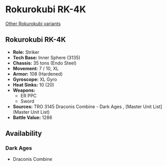 # Rokurokubi RK-4K 

[Other Rokurokubi variants](../rokurokubi.md) 

## Rokurokubi RK-4K 

- **Role:** Striker 
- **Tech Base:** Inner Sphere (3135) 
- **Chassis:** 35 tons (Endo Steel) 
- **Movement:** 7 / 10, XL 
- **Armor:** 108 (Hardened) 
- **Gyroscope:** XL Gyro 
- **Heat Sinks:** 10 (20) 
- **Weapons:** 
  - ER PPC 
  - Sword 
- **Sources:** TRO 3145 Draconis Combine - Dark Ages , [Master Unit List](Master Unit List) 
- **Battle Value:** 1286 

## Availability 

### Dark Ages 

- Draconis Combine 

